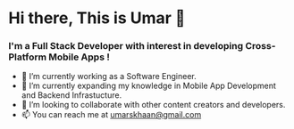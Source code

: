 # Hi there, This is Umar 👋

### I'm a Full Stack Developer with interest in developing Cross-Platform Mobile Apps !
- 🔭 I’m currently working as a Software Engineer.
- 🌱 I’m currently expanding my knowledge in Mobile App Development and Backend Infrastucture.
- 👯 I’m looking to collaborate with other content creators and developers.
- 📫 You can reach me at umarskhaan@gmail.com


<br />

 

